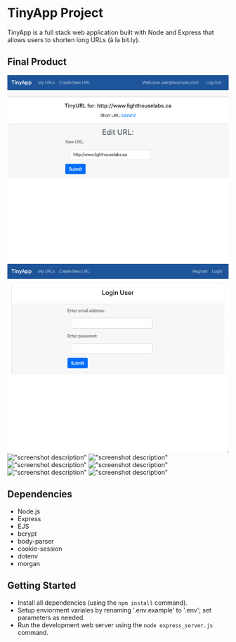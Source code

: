 # TinyApp Project

TinyApp is a full stack web application built with Node and Express that allows users to shorten long URLs (à la bit.ly).

## Final Product

!["Screenshot of Edit URL Page"](https://github.com/jeff-sexton/tinyapp/blob/master/docs/TinyAppEditURL.png?raw=true)
!["Screenshot of Login Page"](https://github.com/jeff-sexton/tinyapp/blob/master/docs/TinyAppLogin.png?raw=true)
!["screenshot description"](#)
!["screenshot description"](#)
!["screenshot description"](#)
!["screenshot description"](#)
!["screenshot description"](#)
!["screenshot description"](#)

## Dependencies

- Node.js
- Express
- EJS
- bcrypt
- body-parser
- cookie-session
- dotenv
- morgan

## Getting Started

- Install all dependencies (using the `npm install` command).
- Setup enviorment variales by renaming '.env.example' to '.env'; set parameters as needed.
- Run the development web server using the `node express_server.js` command.